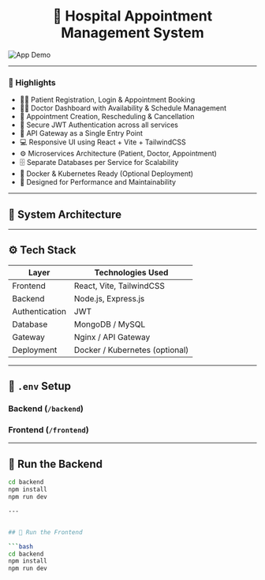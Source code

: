 <h1 align="center">🏥 Hospital Appointment Management System</h1>

![App Demo](/book1.jpg)

---

### 🌟 Highlights

- 👩‍⚕️ Patient Registration, Login & Appointment Booking  
- 🧑‍⚕️ Doctor Dashboard with Availability & Schedule Management  
- 📅 Appointment Creation, Rescheduling & Cancellation  
- 🔐 Secure JWT Authentication across all services  
- 🚪 API Gateway as a Single Entry Point  
- 💻 Responsive UI using React + Vite + TailwindCSS  
- ⚙️ Microservices Architecture (Patient, Doctor, Appointment)  
- 🗄️ Separate Databases per Service for Scalability  
- 🐳 Docker & Kubernetes Ready (Optional Deployment)  
- 🚀 Designed for Performance and Maintainability  

---

## 🧱 System Architecture


---

## ⚙️ Tech Stack

| Layer | Technologies Used |
|-------|--------------------|
| Frontend | React, Vite, TailwindCSS |
| Backend | Node.js, Express.js |
| Authentication | JWT |
| Database | MongoDB / MySQL |
| Gateway | Nginx / API Gateway |
| Deployment | Docker / Kubernetes (optional) |

---

## 🧪 `.env` Setup

### Backend (`/backend`)

### Frontend (`/frontend`)

---

## 🔧 Run the Backend

```bash
cd backend
npm install
npm run dev

---


## 🔧 Run the Frontend

```bash
cd backend
npm install
npm run dev
